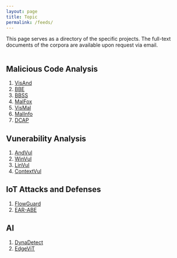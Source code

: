 ```yaml
---
layout: page
title: Topic 
permalink: /feeds/
---
```


This page serves as a directory of the specific projects. The full-text documents of the corpora are available upon request via email.

<hr style="clear:both;visibility: hidden;" />  


## Malicious Code Analysis

1. [VisAnd]()
2. [BBE]()   
3. [BBSS]()  
4. [MalFox](https://ieeexplore.ieee.org/abstract/document/10017127/)
5. [VisMal](https://ieeexplore.ieee.org/abstract/document/9737370)
6. [MalInfo](https://ieeexplore.ieee.org/abstract/document/9090824)
7. [DCAP](https://dl.acm.org/doi/abs/10.1145/3459637.3482246)

## Vunerability Analysis

1. [AndVul]()
2. [WinVul]()
3. [LinVul]() 
4. [ContextVul]()

## IoT Attacks and Defenses

1. [FlowGuard](https://ieeexplore.ieee.org/abstract/document/9090824)
2. [EAR-ABE](https://ieeexplore.ieee.org/abstract/document/9920181)

## AI 

1. [DynaDetect]()
2. [EdgeViT](https://link.springer.com/chapter/10.1007/978-3-031-19211-1_33)
